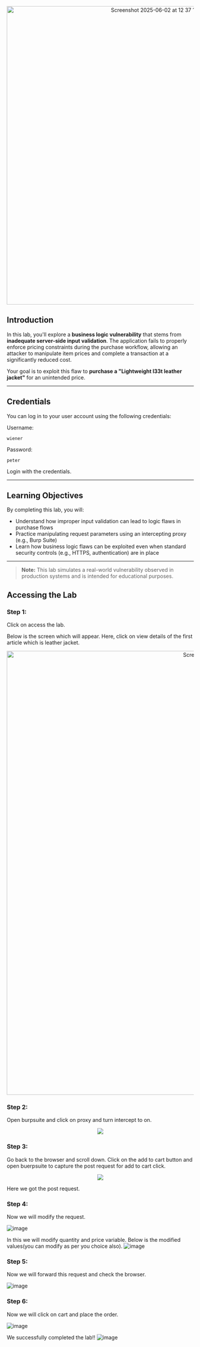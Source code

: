 <div align='center'>
  <img width="804" alt="Screenshot 2025-06-02 at 12 37 12 PM" src="https://github.com/user-attachments/assets/202a01c9-8011-4874-a4ef-c216077fce7e" />
</div>

## Introduction

In this lab, you'll explore a **business logic vulnerability** that stems from **inadequate server-side input validation**. The application fails to properly enforce pricing constraints during the purchase workflow, allowing an attacker to manipulate item prices and complete a transaction at a significantly reduced cost.

Your goal is to exploit this flaw to **purchase a "Lightweight l33t leather jacket"** for an unintended price.

---

## Credentials

You can log in to your user account using the following credentials:

Username: 
```
wiener
```
Password: 
```
peter
```
Login with the credentials.

---

## Learning Objectives

By completing this lab, you will:

- Understand how improper input validation can lead to logic flaws in purchase flows
- Practice manipulating request parameters using an intercepting proxy (e.g., Burp Suite)
- Learn how business logic flaws can be exploited even when standard security controls (e.g., HTTPS, authentication) are in place

---

> **Note:** This lab simulates a real-world vulnerability observed in production systems and is intended for educational purposes.

## Accessing the Lab
### Step 1:

Click on access the lab.

Below is the screen which will appear. Here, click on view details of the first article which is leather jacket.
<div align='center'>
  <img width="1196" alt="Screenshot 2025-06-02 at 12 55 45 PM" src="https://github.com/user-attachments/assets/2a98b10d-e8d4-4bfe-8127-7b3aadbd5f31" />
</div>

### Step 2:

Open burpsuite and click on proxy and turn intercept to on.
<div align='center'>
  <img src="https://github.com/user-attachments/assets/785ce9d9-9cb2-4cff-90cf-f31dacdc836b"/>
</div>

### Step 3:

Go back to the browser and scroll down. Click on the add to cart button and open buerpsuite to capture the post request for add to cart click.
<div align='center'>
  <img src="https://github.com/user-attachments/assets/53f4f7dd-a83c-42bb-9e17-2699b85e00bf">
</div>

Here we got the post request.

### Step 4:

Now we will modify the request.

![image](https://github.com/user-attachments/assets/a605a9ec-c91d-49d5-bbdc-a9e0f68ad3a6)

In this we will modify quantity and price variable.
Below is the modified values(you can modify as per you choice also).
![image](https://github.com/user-attachments/assets/8b4e8dc7-4820-4bb0-aac8-cd3440f9c100)

### Step 5:
Now we will forward this request and check the browser.

![image](https://github.com/user-attachments/assets/cac9bbdc-d9d0-48d8-abb9-aa99984343d4)

### Step 6:

Now we will click on cart and place the order.

![image](https://github.com/user-attachments/assets/13630f4d-d6ef-40ed-a12e-a2bbf61300d0)

We successfully completed the lab!!
![image](https://github.com/user-attachments/assets/c0d9d638-ac5f-461d-a5af-064fe9fd0eea)


